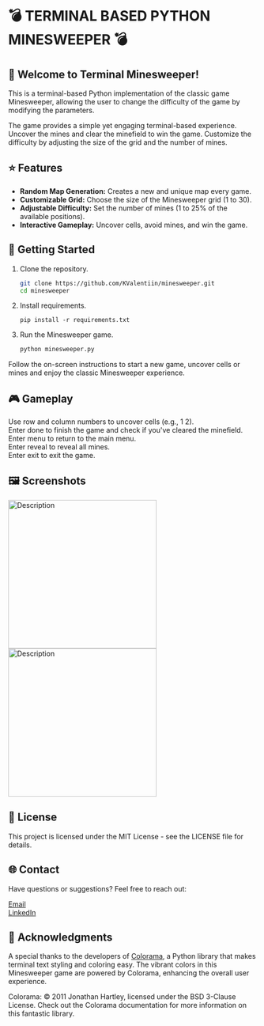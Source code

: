 
# :bomb: TERMINAL BASED PYTHON MINESWEEPER :bomb:


## :wave: Welcome to Terminal Minesweeper!

This is a terminal-based Python implementation of the classic game Minesweeper, allowing the user to change the difficulty of the game by modifying the parameters.

The game provides a simple yet engaging terminal-based experience. Uncover the mines and clear the minefield to win the game. Customize the difficulty by adjusting the size of the grid and the number of mines.


## :star: Features

- **Random Map Generation:** Creates a new and unique map every game.
- **Customizable Grid:** Choose the size of the Minesweeper grid (1 to 30).
- **Adjustable Difficulty:** Set the number of mines (1 to 25% of the available positions).
- **Interactive Gameplay:** Uncover cells, avoid mines, and win the game.


## :rocket: Getting Started

1. Clone the repository.
   ```bash
   git clone https://github.com/KValentiin/minesweeper.git
   cd minesweeper
    ```

2. Install requirements.

   ```
   pip install -r requirements.txt
   ```

3. Run the Minesweeper game.

    ```bash
    python minesweeper.py
    ```

Follow the on-screen instructions to start a new game, uncover cells or mines and enjoy the classic Minesweeper experience.


## :video_game: Gameplay

Use row and column numbers to uncover cells (e.g., 1 2).   
Enter done to finish the game and check if you've cleared the minefield.    
Enter menu to return to the main menu.   
Enter reveal to reveal all mines.   
Enter exit to exit the game.   


## :framed_picture: Screenshots

<p float="left">
  <img src="screenshot1.png" alt="Description" width="300"/>
  <img src="screenshot2.png" alt="Description" width="300"/>
</p>


## 	:page_facing_up: License

This project is licensed under the MIT License - see the LICENSE file for details.


## 🌐 Contact
Have questions or suggestions? Feel free to reach out:

[Email](kvalentin95@gmail.com)  
[LinkedIn](https://www.linkedin.com/in/valentin-kalanyos-00a245199/)


## :pray: Acknowledgments

A special thanks to the developers of [Colorama](https://pypi.org/project/colorama/), a Python library that makes terminal text styling and coloring easy. The vibrant colors in this Minesweeper game are powered by Colorama, enhancing the overall user experience.

Colorama: © 2011 Jonathan Hartley, licensed under the BSD 3-Clause License. Check out the Colorama documentation for more information on this fantastic library.
